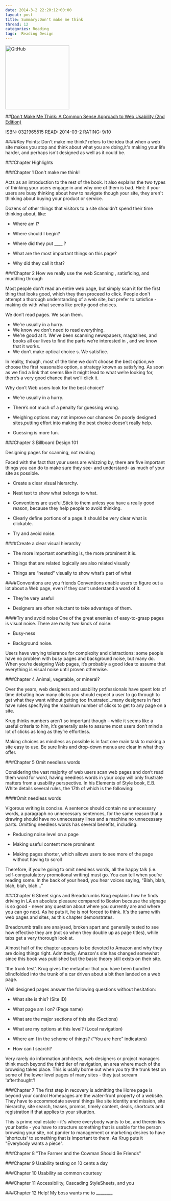 ```yaml
---
date: 2014-3-2 22:20:12+00:00
layout: post
title: Summary:Don't make me think
thread: 12
categories: Reading
tags:  Reading Design
---
```


<img src="http://media-cache-ec0.pinimg.com/736x/6b/9a/bd/6b9abd3db65f8d000b68662cd5876796.jpg" alt="GitHub" title="GitHub,Social Coding" width="200" />

##[Don't Make Me Think: A Common Sense Approach to Web Usability (2nd Edition)](http://www.amazon.com/Dont-Make-Think-Revisited-Usability/dp/0321965515/ref=sr_1_1?ie=UTF8&qid=1394328375&sr=8-1&keywords=don%27t+make+me+think)

ISBN: 0321965515 READ: 2014-03-2 RATING: 9/10


####Key Points:
Don't make me think? refers to the idea that when a web site makes you stop and think about what you are doing,it's making your life harder, and perhaps isn't designed as well as it could be.

###Chapter Highlights

###Chapter 1 Don't make me think!

Acts as an introduction to the rest of the book. It also explains the two types of thinking your users engage in and why one of them is bad.
Hint: if your users are busy thinking about how to navigate though your site, they aren't thinking about buying your product or service.

Dozens of other things that visitors to a site shouldn’t spend their time
thinking about, like:

* Where am I?

* Where should I begin?

* Where did they put ____ ?

* What are the most important things on this page?

* Why did they call it that?

###Chapter 2 How we really use the web
Scanning , satisficing, and muddling through

Most people don't read an entire web page, but simply scan it for the first thing that looks good, which they then proceed to click. People don't attempt a thorough understanding of a web site, but prefer to satisfice - making do with what seems like pretty good choices.

We don’t read pages. We scan them.

* We’re usually in a hurry.
* We know we don’t need to read everything.
* We’re good at it. We’ve been scanning newspapers, magazines, and books all our lives to find the parts we’re interested in , and we know that it works.
* We don’t make optical choice s. We satisfice.


In reality, though, most of the time we don’t choose the best option,we choose the first reasonable option, a strategy known as satisfying. As soon as we find a link that seems like it might lead to what we’re looking for, there’s a
very good chance that we’ll click it.

Why don’t Web users look for the best choice?

* We’re usually in a hurry.

* There’s not much of a penalty for guessing wrong.

* Weighing options may not improve our chances On poorly designed sites,putting effort into making the best choice doesn’t really help.

* Guessing is more fun.



###Chapter 3 Billboard Design 101

Designing pages for scanning, not reading

Faced with the fact that your users are whizzing by, there are five
important things you can do to make sure they see- and understand- as
much of your site as possible.

* Create a clear visual hierarchy.

* Nest text to show what belongs to what.

* Conventions are useful,Stick to them unless you have a really good reason, because they help people to avoid thinking.

* Clearly define portions of a page.It should be very clear what is clickable.

* Try and avoid noise.

####Create a clear visual hierarchy

* The more important something is, the more prominent it is.

* Things that are related logically are also related visually

* Things are “nested” visually to show what’s part of what

####Conventions are you friends
Conventions enable users to figure out a lot about a Web page, even if they
can’t understand a word of it.

* They’re very useful

* Designers are often reluctant to take advantage of them.

####Try and avoid noise
One of the great enemies of easy-to-grasp pages is visual noise. There are
really two kinds of noise:

* Busy-ness

* Background noise.

Users have varying tolerance for complexity and distractions: some people
have no problem with busy pages and background noise, but many do.
When you’re designing Web pages, it’s probably a good idea to assume
that everything is visual noise until proven otherwise.

###Chapter 4 Animal, vegetable, or mineral?

Over the years, web designers and usability professionals have spent lots of time debating
how many clicks you should expect a user to go through to get what they want without getting too frustrated…many designers in fact have rules specifying the maximum number of clicks to get to any page on a site.

Krug thinks numbers aren’t so important though – while it seems like a useful criteria to him, it’s generally safe to assume most users don’t mind a lot of clicks as long as they’re effortless.

Making choices as mindless as possible is in fact one main task to making a site easy to use. Be sure links and drop-down menus are clear in what they offer.


###Chapter 5 Omit needless words

Considering the vast majority of web users scan web pages and don’t read them word for word, having needless words in your copy will only frustrate matters from a usability perspective.
In his Elements of Style book, E.B. White details several rules, the 17th of which is the following:

####Omit needless words

Vigorous writing is concise. A sentence should contain no unnecessary words, a paragraph no unnecessary sentences, for the same reason that a drawing should have no unnecessary lines and a machine no unnecessary parts.
Omitting needless words has several benefits, including:

   * Reducing noise level on a page

   * Making useful content more prominent

   * Making pages shorter, which allows users to see more of the page without having to scroll

Therefore, if you’re going to omit needless words, all the happy talk (i.e. self-congratulatory promotional writing) must go. You can tell when you’re reading some. In the back of your head, you hear voices saying, “Blah, blah, blah, blah, blah…”


###Chapter 6 Street signs and Breadcrumbs
Krug explains how he finds driving in LA an absolute pleasure compared to Boston because the signage is so good - never any question about where you currently are and where you can go next. As he puts it, he is not forced to think. It's the same with web pages and sites, as this chapter demonstrates.

Breadcrumb trails are analysed, broken apart and generally tested to see how effective they are (not so when they double up as page titles), while tabs get a very thorough look at.

Almost half of the chapter appears to be devoted to Amazon and why they are doing things right. Admittedly, Amazon's site has changed somewhat since this book was published but the basic theory still exists on their site.

'the trunk test'. Krug gives the metaphor that you have been bundled blindfolded into the trunk of a car driven about a bit then landed on a web page.

Well designed pages answer the following questions without hesitation:

   * What site is this? (Site ID)

   * What page am I on? (Page name)

   * What are the major sections of this site (Sections)

   * What are my options at this level? (Local navigation)

   * Where am I in the scheme of things? (“You are here” indicators)

   * How can I search?

Very rarely do information architects, web designers or project managers think much beyond the third tier of navigation, an area where much of the browsing takes place. This is usally borne out when you try the trunk test on some of the lower level pages of many sites - they just scream 'afterthought'!

###Chapter 7 The first step in recovery is admitting the Home page is beyond your control
Homepages are the water-front property of a website. They have to accommodate several things like site identity and mission, site hierarchy, site search, teases, promos, timely content, deals, shortcuts and registration if that applies to your situation.

This is prime real estate - it's where everybody wants to be, and therein lies your battle - you have to structure something that is usable for the person browsing your site, not pander to management or marketing desires to have 'shortcuts' to something that is important to them. As Krug puts it "Everybody wants a piece".


###Chapter 8 "The Farmer and the Cowman Should Be Friends"

###Chapter 9 Usability testing on 10 cents a day

###Chapter 10 Usability as common courtesy

###Chapter 11 Accessibility, Cascading StyleSheets, and you

###Chapter 12 Help! My boss wants me to ________
